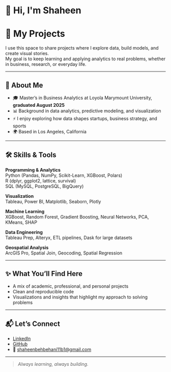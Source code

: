 # 👋 Hi, I'm Shaheen

# 📂 My Projects

I use this space to share projects where I explore data, build models, and create visual stories.  
My goal is to keep learning and applying analytics to real problems, whether in business, research, or everyday life.  

---

## 🌱 About Me
- 🎓 Master’s in Business Analytics at Loyola Marymount University, **graduated August 2025**  
- 📊 Background in data analytics, predictive modeling, and visualization  
- ⚡ I enjoy exploring how data shapes startups, business strategy, and sports  
- 🌍 Based in Los Angeles, California 

---

## 🛠️ Skills & Tools
**Programming & Analytics**  
Python (Pandas, NumPy, Scikit-Learn, XGBoost, Polars)  
R (dplyr, ggplot2, lattice, survival)  
SQL (MySQL, PostgreSQL, BigQuery)  

**Visualization**  
Tableau, Power BI, Matplotlib, Seaborn, Plotly  

**Machine Learning**  
XGBoost, Random Forest, Gradient Boosting, Neural Networks, PCA, KMeans, SHAP  

**Data Engineering**  
Tableau Prep, Alteryx, ETL pipelines, Dask for large datasets  

**Geospatial Analysis**  
ArcGIS Pro, Spatial Join, Geocoding, Spatial Regression  

---

## ✨ What You’ll Find Here
- A mix of academic, professional, and personal projects  
- Clean and reproducible code  
- Visualizations and insights that highlight my approach to solving problems  

---

## 📬 Let’s Connect
- [LinkedIn](https://linkedin.com/in/shaheenbehbehani)  
- [GitHub](https://github.com/shaheenbehbehani)  
- 📧 shaheenbehbehani11b1@gmail.com  




---

> _Always learning, always building._
